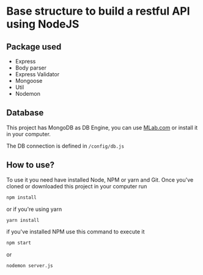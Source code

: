 # Base structure to build a restful API using NodeJS

## Package used
* Express
* Body parser
* Express Validator
* Mongoose
* Util
* Nodemon

## Database
This project has MongoDB as DB Engine, you can use [MLab.com](https://mlab.com/) or install it in your computer.

The DB connection is defined in `/config/db.js`

## How to use?
To use it you need have installed Node, NPM or yarn and Git. Once you've cloned or downloaded this project in your computer run
```bash
npm install
```
or if you're using yarn
```bash
yarn install
```
if you've installed NPM use this command to execute it
```bash
npm start
```
or
```bash
nodemon server.js
```